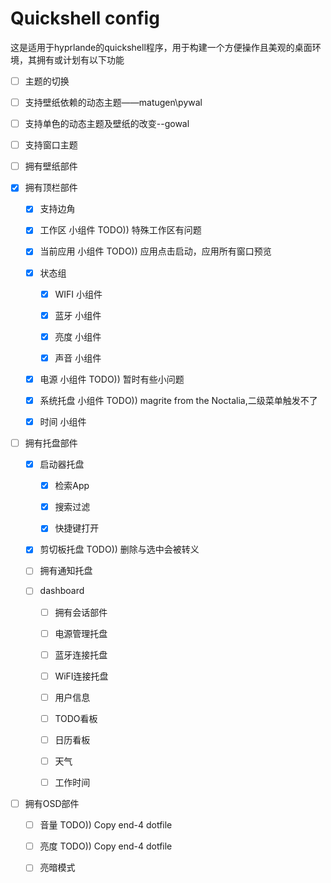 # Quickshell config

这是适用于hyprlande的quickshell程序，用于构建一个方便操作且美观的桌面环境，其拥有或计划有以下功能

- [ ] 主题的切换

- [ ] 支持壁纸依赖的动态主题——matugen\pywal

- [ ] 支持单色的动态主题及壁纸的改变--gowal

- [ ] 支持窗口主题

- [ ] 拥有壁纸部件

- [x] 拥有顶栏部件

  - [x] 支持边角

  - [x] 工作区 小组件 TODO)) 特殊工作区有问题

  - [x] 当前应用 小组件 TODO)) 应用点击启动，应用所有窗口预览

  - [x] 状态组

    - [x] WIFI 小组件

    - [x] 蓝牙 小组件

    - [x] 亮度 小组件

    - [x] 声音 小组件

  - [x] 电源 小组件 TODO)) 暂时有些小问题

  - [x] 系统托盘 小组件 TODO)) magrite from the Noctalia,二级菜单触发不了

  - [x] 时间 小组件

- [ ] 拥有托盘部件

  - [x] 启动器托盘

    - [x] 检索App

    - [x] 搜索过滤

    - [x] 快捷键打开

  - [x] 剪切板托盘 TODO)) 删除与选中会被转义

  - [ ] 拥有通知托盘

  - [ ] dashboard

    - [ ] 拥有会话部件

    - [ ] 电源管理托盘

    - [ ] 蓝牙连接托盘

    - [ ] WiFI连接托盘
    
    - [ ] 用户信息

    - [ ] TODO看板

    - [ ] 日历看板

    - [ ] 天气

    - [ ] 工作时间

- [ ] 拥有OSD部件

  - [ ] 音量 TODO)) Copy end-4 dotfile

  - [ ] 亮度 TODO)) Copy end-4 dotfile

  - [ ] 亮暗模式
